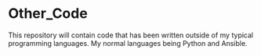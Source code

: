 # Other_Code
This repository will contain code that has been written outside of my typical programming languages. My normal languages being Python and Ansible.
